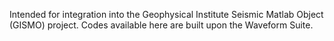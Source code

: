 Intended for integration into the Geophysical Institute Seismic Matlab Object (GISMO) project. Codes available here are built upon the Waveform Suite.